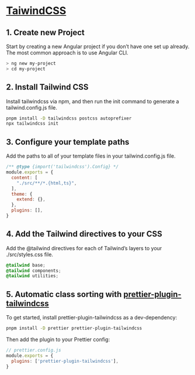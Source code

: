 # [TaiwindCSS](https://tailwindcss.com/)

##  1. Create new Project
Start by creating a new Angular project if you don’t have one set up already. The most common approach is to use Angular CLI.

```sh
> ng new my-project
> cd my-project
```

## 2. Install Tailwind CSS
Install tailwindcss via npm, and then run the init command to generate a tailwind.config.js file.

```sh
pnpm install -D tailwindcss postcss autoprefixer
npx tailwindcss init
```

## 3. Configure your template paths
Add the paths to all of your template files in your tailwind.config.js file.

```js
/** @type {import('tailwindcss').Config} */
module.exports = {
  content: [
    "./src/**/*.{html,ts}",
  ],
  theme: {
    extend: {},
  },
  plugins: [],
}
```

## 4. Add the Tailwind directives to your CSS
Add the @tailwind directives for each of Tailwind’s layers to your ./src/styles.css file.

```css
@tailwind base;
@tailwind components;
@tailwind utilities;
```

## 5. Automatic class sorting with [prettier-plugin-tailwindcss](https://github.com/tailwindlabs/prettier-plugin-tailwindcss)
To get started, install prettier-plugin-tailwindcss as a dev-dependency:

```sh
pnpm install -D prettier prettier-plugin-tailwindcss
```

Then add the plugin to your Prettier config:

```js
// prettier.config.js
module.exports = {
  plugins: ['prettier-plugin-tailwindcss'],
}
```
